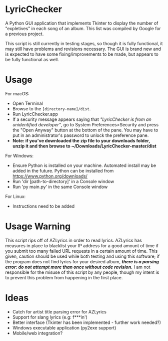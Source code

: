 # LyricChecker
A Python GUI application that implements Tkinter to display the number of "expletives" in each song of an album. This list was compiled by Google for a previous project.

This script is still currently in testing stages, so though it is fully functional, it may still have problems and revisions necessary. The GUI is brand new and is expected to have some fixing/improvements to be made, but appears to be fully functional as well.

# Usage

For macOS:
- Open Terminal
- Browse to the `[directory-name]/dist`. 
- Run LyricChecker.app
- If a security message appears saying that *"LyricChecker is from an unidentified developer"*, go to System Preferences>Security and press the "Open Anyway" button at the bottom of the pane. You may have to put in an administrator's password to unlock the preference pane.
- **Note: if you've downloaded the zip file to your downloads folder, unzip it and then browse to ~/Downloads/LyricChecker-master/dist**

For Windows:
- Ensure Python is installed on your machine. Automated install may be added in the future. Python can be installed from https://www.python.org/downloads/
- Run 'dir [path-to-directory]' in a Console window
- Run 'py main.py' in the same Console window

For Linux:
- Instructions need to be added

# Usage Warning
This script rips off of AZLyrics in order to read lyrics. AZLyrics has measures in place to blacklist your IP address for a good amount of time if you submit too many failed URL requests in a certain amount of time.
This given, caution should be used while both testing and using this software; if the program does not find lyrics for your desired album, ***there is a parsing error: do not attempt more than once without code revision.***
I am not responsible for the misuse of this script by any people, though my intent is to prevent this problem from happening in the first place.

# Ideas
- Catch for artist title parsing error for AZLyrics
- Support for slang lyrics (e.g: f\*\*\*in')
- Better interface (Tkinter has been implemented - further work needed?)
- Windows executable application (py2exe support)
- Mobile/web integration?
